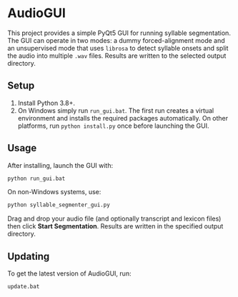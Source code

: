 # AudioGUI

This project provides a simple PyQt5 GUI for running syllable segmentation. The GUI can operate in two modes: a dummy forced-alignment mode and an unsupervised mode that uses `librosa` to detect syllable onsets and split the audio into multiple `.wav` files. Results are written to the selected output directory.

## Setup

1. Install Python 3.8+.
2. On Windows simply run `run_gui.bat`. The first run creates a virtual environment and installs the required packages automatically.
   On other platforms, run `python install.py` once before launching the GUI.

## Usage

After installing, launch the GUI with:

```bash
python run_gui.bat
```

On non-Windows systems, use:

```bash
python syllable_segmenter_gui.py
```

Drag and drop your audio file (and optionally transcript and lexicon files) then click **Start Segmentation**. Results are written in the specified output directory.

## Updating

To get the latest version of AudioGUI, run:

```bash
update.bat
```


